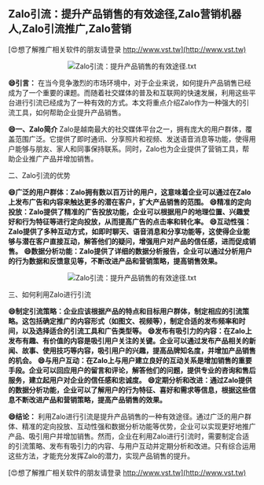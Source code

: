 ## **Zalo引流：提升产品销售的有效途径,Zalo营销机器人,Zalo引流推广,Zalo营销**

[😍想了解推广相关软件的朋友请登录 http://www.vst.tw](http://www.vst.tw)

 <center><img src="https://vst.tw/MP4/tuiguang/png/4.png" alt="Zalo引流：提升产品销售的有效途径.txt"></center>

**😄引言：**
在当今竞争激烈的市场环境中，对于企业来说，如何提升产品销售已经成为了一个重要的课题。而随着社交媒体的普及和互联网的快速发展，利用这些平台进行引流已经成为了一种有效的方式。本文将重点介绍Zalo作为一种强大的引流工具，如何帮助企业提升产品销售。

**😄一、Zalo简介**
Zalo是越南最大的社交媒体平台之一，拥有庞大的用户群体，覆盖范围广泛。它提供了即时通讯、分享照片和视频、发送语音消息等功能，使得用户能够与朋友、家人和同事保持联系。同时，Zalo也为企业提供了营销工具，帮助企业推广产品并增加销售。

二、Zalo引流的优势

**😄广泛的用户群体：Zalo拥有数以百万计的用户，这意味着企业可以通过在Zalo上发布广告和内容来触达更多的潜在客户，扩大产品销售的范围。**
**😄精准的定向投放：Zalo提供了精准的广告投放功能，企业可以根据用户的地理位置、兴趣爱好和行为特征等进行定向投放，从而提高广告的点击率和转化率。**
**😄互动性强：Zalo提供了多种互动方式，如即时聊天、语音消息和分享功能等，这使得企业能够与潜在客户直接互动，解答他们的疑问，增强用户对产品的信任感，进而促成销售。**
**😄数据分析功能：Zalo提供了详细的数据分析报告，企业可以通过分析用户的行为数据和反馈意见等，不断改进产品和营销策略，提高销售效果。**

 <center><img src="https://vst.tw/MP4/tuiguang/png/2.png" alt="Zalo引流：提升产品销售的有效途径.txt"></center>

三、如何利用Zalo进行引流

**😄制定引流策略：企业应该根据产品的特点和目标用户群体，制定相应的引流策略。这包括确定推广的内容形式（如图文、视频等），制定合适的发布频率和时间，以及选择适合的引流工具和广告类型等。**
**😄发布有吸引力的内容：在Zalo上发布有趣、有价值的内容是吸引用户关注的关键。企业可以通过发布产品相关的新闻、故事、使用技巧等内容，吸引用户的兴趣，提高品牌知名度，并增加产品销售的机会。**
**😄与用户互动：在Zalo上与用户建立良好的互动关系是增加销售的重要手段。企业可以回应用户的留言和评论，解答他们的问题，提供专业的咨询和售后服务，建立起用户对企业的信任感和忠诚度。**
**😄定期分析和改进：通过Zalo提供的数据分析功能，企业可以了解用户的行为特征、喜好和需求等信息，根据这些信息不断改进产品和营销策略，提高产品销售的效果。**

**😄结论：**
利用Zalo进行引流是提升产品销售的一种有效途径。通过广泛的用户群体、精准的定向投放、互动性强和数据分析功能等优势，企业可以实现更好地推广产品、吸引用户并增加销售。然而，企业在利用Zalo进行引流时，需要制定合适的引流策略、发布有吸引力的内容、与用户互动并定期分析和改进。只有综合运用这些方法，才能充分发挥Zalo的潜力，实现产品销售的提升。

[😍想了解推广相关软件的朋友请登录 http://www.vst.tw](http://www.vst.tw)



